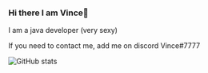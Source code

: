### Hi there I am Vince👋

I am a java developer (very sexy)

If you need to contact me, add me on discord Vince#7777

![GitHub stats](https://github-readme-stats.vercel.app/api?username=dev-vince&theme=dark&show_icons=true)
<!--
**VincentTro/VincentTro** is a ✨ _special_ ✨ repository because its `README.md` (this file) appears on your GitHub profile.

Here are some ideas to get you started:

- 🔭 I’m currently working on ...
- 🌱 I’m currently learning ...
- 👯 I’m looking to collaborate on ...
- 🤔 I’m looking for help with ...
- 💬 Ask me about ...
- 📫 How to reach me: ...
- 😄 Pronouns: ...
- ⚡ Fun fact: ...
-->
